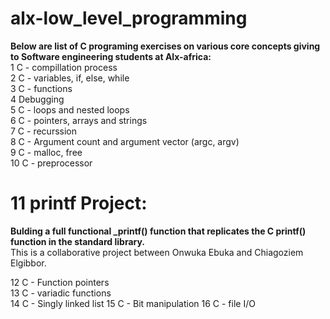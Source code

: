# alx-low_level_programming
**Below are list of C programing exercises on various core concepts giving to Software engineering students at Alx-africa: <br/>**
1 C - compillation process  
2 C - variables, if, else, while  
3 C - functions  
4 Debugging  
5 C - loops and nested loops  
6 C - pointers, arrays and strings  
7 C - recurssion  
8 C - Argument count and argument vector (argc, argv)  
9 C - malloc, free  
10 C - preprocessor  
# 11 printf Project: 
**Bulding a full functional _printf() function that replicates the C printf() function in the standard library.**  
This is a collaborative project between Onwuka Ebuka and Chiagoziem Elgibbor.

12 C - Function pointers  
13 C - variadic functions  
14 C - Singly linked list
15 C - Bit manipulation
16 C - file I/O

